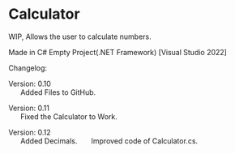 # Calculator

WIP, Allows the user to calculate numbers.

Made in C# Empty Project(.NET Framework) [Visual Studio 2022]

Changelog:

Version: 0.10<br />
&nbsp;&nbsp;&nbsp;&nbsp;&nbsp;&nbsp;Added Files to GitHub.

Version: 0.11<br />
&nbsp;&nbsp;&nbsp;&nbsp;&nbsp;&nbsp;Fixed the Calculator to Work.

Version: 0.12<br />
&nbsp;&nbsp;&nbsp;&nbsp;&nbsp;&nbsp;Added Decimals.
&nbsp;&nbsp;&nbsp;&nbsp;&nbsp;&nbsp;Improved code of Calculator.cs.
